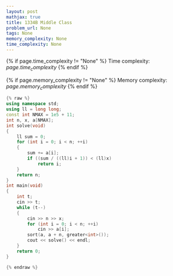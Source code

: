 ```yaml
---
layout: post
mathjax: true
title: 1334B Middle Class
problem_url: None
tags: None
memory_complexity: None
time_complexity: None
---
```




{% if page.time_complexity != "None" %}
Time complexity: ${{ page.time_complexity }}$
{% endif %}

{% if page.memory_complexity != "None" %}
Memory complexity: ${{ page.memory_complexity }}$
{% endif %}

```cpp
{% raw %}
using namespace std;
using ll = long long;
const int NMAX = 1e5 + 11;
int n, x, a[NMAX];
int solve(void)
{
    ll sum = 0;
    for (int i = 0; i < n; ++i)
    {
        sum += a[i];
        if ((sum / ((ll)i + 1)) < (ll)x)
            return i;
    }
    return n;
}
int main(void)
{
    int t;
    cin >> t;
    while (t--)
    {
        cin >> n >> x;
        for (int i = 0; i < n; ++i)
            cin >> a[i];
        sort(a, a + n, greater<int>());
        cout << solve() << endl;
    }
    return 0;
}

{% endraw %}
```